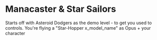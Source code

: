 # Manacaster & Star Sailors
Starts off with Asteroid Dodgers as the demo level - to get you used to controls. You're flying a "Star-Hopper x_model_name" as Opus + your character
